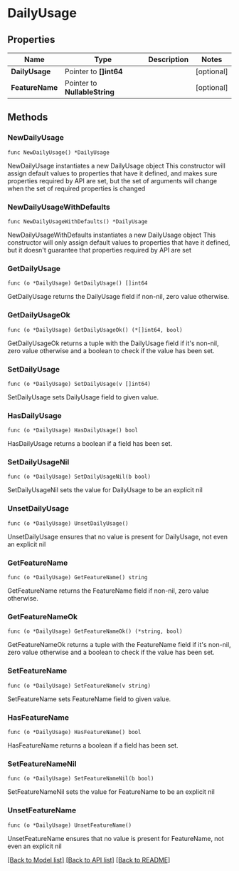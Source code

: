 # DailyUsage

## Properties

Name | Type | Description | Notes
------------ | ------------- | ------------- | -------------
**DailyUsage** | Pointer to **[]int64** |  | [optional] 
**FeatureName** | Pointer to **NullableString** |  | [optional] 

## Methods

### NewDailyUsage

`func NewDailyUsage() *DailyUsage`

NewDailyUsage instantiates a new DailyUsage object
This constructor will assign default values to properties that have it defined,
and makes sure properties required by API are set, but the set of arguments
will change when the set of required properties is changed

### NewDailyUsageWithDefaults

`func NewDailyUsageWithDefaults() *DailyUsage`

NewDailyUsageWithDefaults instantiates a new DailyUsage object
This constructor will only assign default values to properties that have it defined,
but it doesn't guarantee that properties required by API are set

### GetDailyUsage

`func (o *DailyUsage) GetDailyUsage() []int64`

GetDailyUsage returns the DailyUsage field if non-nil, zero value otherwise.

### GetDailyUsageOk

`func (o *DailyUsage) GetDailyUsageOk() (*[]int64, bool)`

GetDailyUsageOk returns a tuple with the DailyUsage field if it's non-nil, zero value otherwise
and a boolean to check if the value has been set.

### SetDailyUsage

`func (o *DailyUsage) SetDailyUsage(v []int64)`

SetDailyUsage sets DailyUsage field to given value.

### HasDailyUsage

`func (o *DailyUsage) HasDailyUsage() bool`

HasDailyUsage returns a boolean if a field has been set.

### SetDailyUsageNil

`func (o *DailyUsage) SetDailyUsageNil(b bool)`

 SetDailyUsageNil sets the value for DailyUsage to be an explicit nil

### UnsetDailyUsage
`func (o *DailyUsage) UnsetDailyUsage()`

UnsetDailyUsage ensures that no value is present for DailyUsage, not even an explicit nil
### GetFeatureName

`func (o *DailyUsage) GetFeatureName() string`

GetFeatureName returns the FeatureName field if non-nil, zero value otherwise.

### GetFeatureNameOk

`func (o *DailyUsage) GetFeatureNameOk() (*string, bool)`

GetFeatureNameOk returns a tuple with the FeatureName field if it's non-nil, zero value otherwise
and a boolean to check if the value has been set.

### SetFeatureName

`func (o *DailyUsage) SetFeatureName(v string)`

SetFeatureName sets FeatureName field to given value.

### HasFeatureName

`func (o *DailyUsage) HasFeatureName() bool`

HasFeatureName returns a boolean if a field has been set.

### SetFeatureNameNil

`func (o *DailyUsage) SetFeatureNameNil(b bool)`

 SetFeatureNameNil sets the value for FeatureName to be an explicit nil

### UnsetFeatureName
`func (o *DailyUsage) UnsetFeatureName()`

UnsetFeatureName ensures that no value is present for FeatureName, not even an explicit nil

[[Back to Model list]](../README.md#documentation-for-models) [[Back to API list]](../README.md#documentation-for-api-endpoints) [[Back to README]](../README.md)


